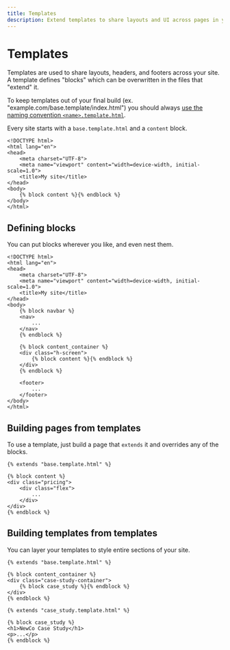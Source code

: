 ```yaml
---
title: Templates
description: Extend templates to share layouts and UI across pages in your static site.
---
```


# Templates

Templates are used to share layouts, headers, and footers across your site.
A template defines "blocks" which can be overwritten in the files that "extend" it.

To keep templates out of your final build (ex. "example.com/base.template/index.html")
you should always [use the naming convention `<name>.template.html`](/ignore/).

Every site starts with a `base.template.html` and a `content` block.

```html+jinja
<!DOCTYPE html>
<html lang="en">
<head>
    <meta charset="UTF-8">
    <meta name="viewport" content="width=device-width, initial-scale=1.0">
    <title>My site</title>
</head>
<body>
    {% block content %}{% endblock %}
</body>
</html>
```

## Defining blocks

You can put blocks wherever you like, and even nest them.

```html+jinja
<!DOCTYPE html>
<html lang="en">
<head>
    <meta charset="UTF-8">
    <meta name="viewport" content="width=device-width, initial-scale=1.0">
    <title>My site</title>
</head>
<body>
    {% block navbar %}
    <nav>
        ...
    </nav>
    {% endblock %}

    {% block content_container %}
    <div class="h-screen">
        {% block content %}{% endblock %}
    </div>
    {% endblock %}

    <footer>
        ...
    </footer>
</body>
</html>
```

## Building pages from templates

To use a template, just build a page that `extends` it and overrides any of the blocks.

```html+jinja
{% extends "base.template.html" %}

{% block content %}
<div class="pricing">
    <div class="flex">
        ...
    </div>
</div>
{% endblock %}
```

## Building templates from templates

You can layer your templates to style entire sections of your site.

```html+jinja
{% extends "base.template.html" %}

{% block content_container %}
<div class="case-study-container">
    {% block case_study %}{% endblock %}
</div>
{% endblock %}
```

```html+jinja
{% extends "case_study.template.html" %}

{% block case_study %}
<h1>NewCo Case Study</h1>
<p>...</p>
{% endblock %}
```
